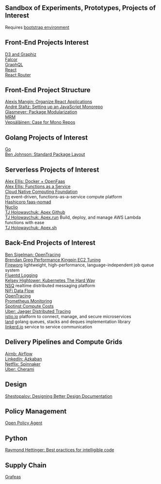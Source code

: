 Sandbox of Experiments, Prototypes, Projects of Interest
---
Requires [bootstrap environment](https://github.com/138over/woo-bootstrap/blob/master/Makefile)  

Front-End Projects Interest
---
[D3 and Graphiz](https://github.com/magjac/d3-graphviz)  
[Falcor](https://netflix.github.io/falcor/)  
[GraphQL](http://graphql.org)  
[React](https://reactjs.org)  
[React Router](https://reacttraining.com/react-router/)  

Front-End Project Structure
---
[Alexis Mangin: Organize React Applications](https://medium.com/@alexmngn/how-to-better-organize-your-react-applications-2fd3ea1920f1)  
[André Staltz: Setting up an JavaScript Monorepo](https://staltz.com/setting-up-a-javascript-monorepo.html)  
[Glasmeyer: Package Modularization](https://medium.com/@glasmeyer/thoughts-about-package-modularization-d9631f7a41f1)  
[MRM](https://www.npmjs.com/package/mrm)  
[Vepsäläinen: Case for Mono Repos](https://medium.com/netscape/the-case-for-monorepos-907c1361708a)  

Golang Projects of Interest
---
[Go](https://golang.org)  
[Ben Johnson: Standard Package Layout](https://medium.com/@benbjohnson/standard-package-layout-7cdbc8391fc1)   

Serverless Projects of Interest
---
[Alex Ellis: Docker + OpenFaas](https://www.youtube.com/watch?v=C3agSKv2s_w)  
[Alex Ellis: Functions as a Service](https://blog.alexellis.io/introducing-functions-as-a-service/)   
[Cloud Native Computing Foundation](https://www.cncf.io)  
[Fn](https://github.com/fnproject/fn) event-driven, functions-as-a-service compute platform   
[Hashicorp faas-nomad](https://github.com/hashicorp/faas-nomad)  
[Nuclio](https://github.com/nuclio/nuclio)  
[TJ Holowaychuk: Apex Github](https://github.com/apex/apex)   
[TJ Holowaychuk: Apex.run](http://apex.run) Build, deploy, and manage AWS Lambda functions with ease  
[TJ Holowaychuk: Apex.sh](https://apex.sh)   

Back-End Projects of Interest
---
[Ben Sigelman: OpenTracing](https://medium.com/opentracing/towards-turnkey-distributed-tracing-5f4297d1736)  
[Brendan Greg Performance Kingpin EC2 Tuning](http://www.brendangregg.com/blog/2017-12-31/reinvent-netflix-ec2-tuning.html)  
[Fireworg](https://github.com/fireworq/fireworq) lightweight, high-performance, language-independent job queue system  
[Fluentd Logging](https://www.fluentd.org)  
[Kelsey Hightower: Kubernetes The Hard Way](https://github.com/kelseyhightower/kubernetes-the-hard-way)  
[NSQ](http://nsq.io) realtime distributed messaging platform  
[NiFi Data Flow](https://nifi.apache.org/docs.html)  
[OpenTracing](http://opentracing.io)  
[Prometheus Monitoring](https://prometheus.io)  
[Spotinst Compute Costs](https://spotinst.com)  
[Uber: Jaeger Distributed Tracing](https://github.com/jaegertracing/jaeger)  
[istio.io](https://istio.io) platform to connect, manage, and secure microservices  
[land](https://github.com/oleiade/lane)  golang queues, stacks and deques implementation library  
[linkerd.io](https://linkerd.io)  service to service communication


Delivery Pipelines and Compute Grids
---
[Airnb: Airflow](https://github.com/apache/incubator-airflow)  
[LinkedIn: Azkaban](http://azkaban.github.io/azkaban/docs/latest/#overview)  
[Netflix: Spinnaker](https://www.spinnaker.io)  
[Uber: Cherami](https://eng.uber.com/cherami/)  

Design
---
[Shestopalov: Designing Better Design Documentation](https://medium.muz.li/design-docs-6bb34589f7a9)  


Policy Management   
---
[Open Policy Agent](http://www.openpolicyagent.org/docs/)   

Python
---
[Raymond Hettinger: Best practices for intelligible code](https://www.youtube.com/watch?v=wf-BqAjZb8M&feature=youtu.be&t=691)  

Supply Chain
---
[Grafeas](https://cloudplatform.googleblog.com/2017/10/introducing-grafeas-open-source-api-.html)  

